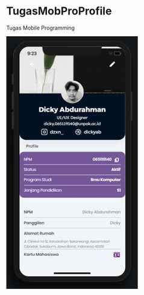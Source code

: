 # TugasMobProProfile
Tugas Mobile Programming 

![Profile](https://github.com/dickyab/TugasMobProProfile/blob/main/Profile%20Dicky.jpg?raw=true)
